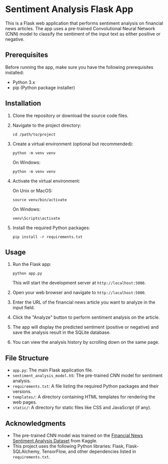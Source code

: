 # Sentiment Analysis Flask App

This is a Flask web application that performs sentiment analysis on financial news articles. The app uses a pre-trained Convolutional Neural Network (CNN) model to classify the sentiment of the input text as either positive or negative.

## Prerequisites

Before running the app, make sure you have the following prerequisites installed:

- Python 3.x
- pip (Python package installer)

## Installation

1. Clone the repository or download the source code files.

2. Navigate to the project directory:

   ```
   cd /path/to/project
   ```

3. Create a virtual environment (optional but recommended):

   ```
   python -m venv venv
   ```

   On Windows:
   ```
   python -m venv venv
   ```

4. Activate the virtual environment:

   On Unix or MacOS:
   ```
   source venv/bin/activate
   ```

   On Windows:
   ```
   venv\Scripts\activate
   ```

5. Install the required Python packages:

   ```
   pip install -r requirements.txt
   ```

## Usage

1. Run the Flask app:

   ```
   python app.py
   ```

   This will start the development server at `http://localhost:5000`.

2. Open your web browser and navigate to `http://localhost:5000`.

3. Enter the URL of the financial news article you want to analyze in the input field.

4. Click the "Analyze" button to perform sentiment analysis on the article.

5. The app will display the predicted sentiment (positive or negative) and save the analysis result in the SQLite database.

6. You can view the analysis history by scrolling down on the same page.

## File Structure

- `app.py`: The main Flask application file.
- `sentiment_analysis_model.h5`: The pre-trained CNN model for sentiment analysis.
- `requirements.txt`: A file listing the required Python packages and their versions.
- `templates/`: A directory containing HTML templates for rendering the web pages.
- `static/`: A directory for static files like CSS and JavaScript (if any).

## Acknowledgments

- The pre-trained CNN model was trained on the [Financial News Sentiment Analysis Dataset](https://www.kaggle.com/datasets/rahul9166/sentiment-analysis-for-financial-news) from Kaggle.
- This project uses the following Python libraries: Flask, Flask-SQLAlchemy, TensorFlow, and other dependencies listed in `requirements.txt`.
```

